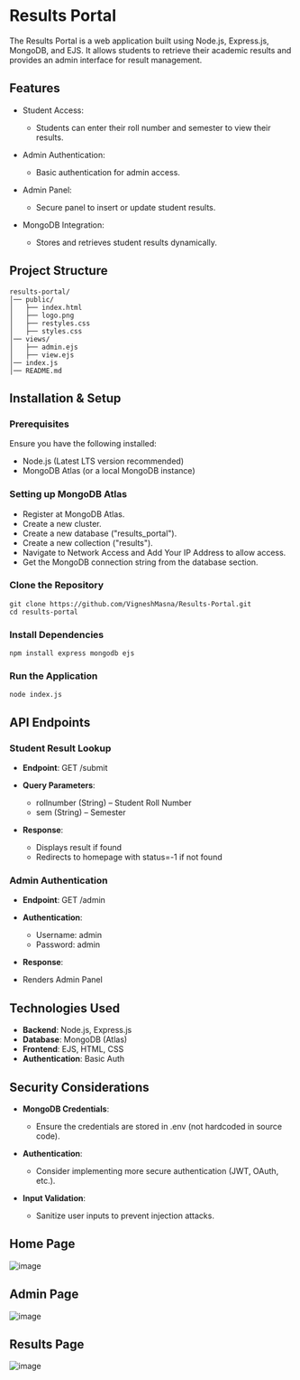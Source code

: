 # Results Portal

The Results Portal is a web application built using Node.js, Express.js, MongoDB, and EJS. It allows students to retrieve their academic results and provides an admin interface for result management.

## Features

- Student Access:
  - Students can enter their roll number and semester to view their results.

- Admin Authentication:
  - Basic authentication for admin access.

- Admin Panel:
  - Secure panel to insert or update student results.

- MongoDB Integration:
  - Stores and retrieves student results dynamically.

## Project Structure
```
results-portal/
│── public/
│   ├── index.html
│   ├── logo.png
│   ├── restyles.css
│   ├── styles.css
│── views/
│   ├── admin.ejs
│   ├── view.ejs
│── index.js
│── README.md
```

## Installation & Setup
### Prerequisites
Ensure you have the following installed:
- Node.js (Latest LTS version recommended)
- MongoDB Atlas (or a local MongoDB instance)

### Setting up MongoDB Atlas
- Register at MongoDB Atlas.
- Create a new cluster.
- Create a new database ("results_portal").
- Create a new collection ("results").
- Navigate to Network Access and Add Your IP Address to allow access.
- Get the MongoDB connection string from the database section.

### Clone the Repository
```
git clone https://github.com/VigneshMasna/Results-Portal.git
cd results-portal
```

### Install Dependencies
` npm install express mongodb ejs `

### Run the Application
`node index.js`

## API Endpoints
### Student Result Lookup
- **Endpoint**: GET /submit

- **Query Parameters**:
  - rollnumber (String) – Student Roll Number
  - sem (String) – Semester
  
- **Response**:
  - Displays result if found
  - Redirects to homepage with status=-1 if not found

### Admin Authentication
- **Endpoint**: GET /admin

- **Authentication**:
  - Username: admin
  - Password: admin

-  **Response**:
  - Renders Admin Panel

## Technologies Used
- **Backend**: Node.js, Express.js
- **Database**: MongoDB (Atlas)
- **Frontend**: EJS, HTML, CSS
- **Authentication**: Basic Auth

## Security Considerations
- **MongoDB Credentials**:
  - Ensure the credentials are stored in .env (not hardcoded in source code).

- **Authentication**:
  - Consider implementing more secure authentication (JWT, OAuth, etc.).

- **Input Validation**:
  - Sanitize user inputs to prevent injection attacks.

## Home Page
![image](https://github.com/user-attachments/assets/0deb8509-cc30-4ff4-aeee-37319beae259)
## Admin Page
![image](https://github.com/user-attachments/assets/2c1bf75e-8aea-49f7-9e1b-6b17bb239cfa)
## Results Page
![image](https://github.com/user-attachments/assets/275f1afd-ffbc-4152-9a6f-5d706444f29e)


